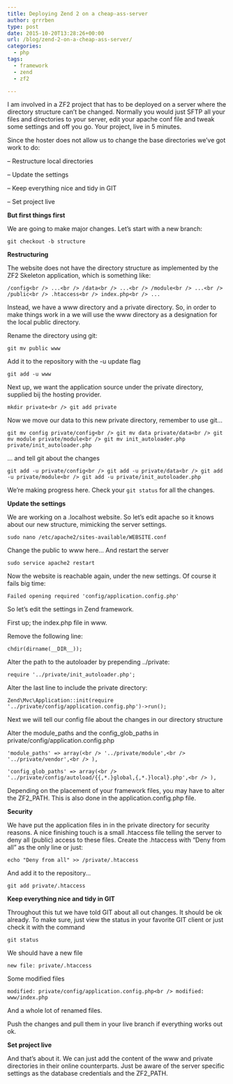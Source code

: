 ```yaml
---
title: Deploying Zend 2 on a cheap-ass-server
author: grrrben
type: post
date: 2015-10-20T13:28:26+00:00
url: /blog/zend-2-on-a-cheap-ass-server/
categories:
  - php
tags:
  - framework
  - zend
  - zf2

---
```

I am involved in a ZF2 project that has to be deployed on a server where the directory structure can&#8217;t be changed. Normally you would just SFTP all your files and directories to your server, edit your apache conf file and tweak some settings and off you go. Your project, live in 5 minutes.<!--more-->

Since the hoster does not allow us to change the base directories we&#8217;ve got work to do:

&#8211; Restructure local directories
  
&#8211; Update the settings
  
&#8211; Keep everything nice and tidy in GIT
  
&#8211; Set project live

**But first things first**

We are going to make major changes. Let&#8217;s start with a new branch:

`git checkout -b structure`

**Restructuring**

The website does not have the directory structure as implemented by the ZF2 Skeleton application, which is something like:

`/config<br />
    ...<br />
/data<br />
    ...<br />
/module<br />
    ...<br />
/public<br />
    .htaccess<br />
    index.php<br />
    ...`

Instead, we have a www directory and a private directory. So, in order to make things work in a we will use the www directory as a designation for the local public directory.

Rename the directory using git:

`git mv public www`

Add it to the repository with the -u update flag

`git add -u www`

Next up, we want the application source under the private directory, supplied bij the hosting provider.

`mkdir private<br />
git add private`

Now we move our data to this new private directory, remember to use git&#8230;

`git mv config private/config<br />
git mv data private/data<br />
git mv module private/module<br />
git mv init_autoloader.php private/init_autoloader.php`

&#8230; and tell git about the changes

`git add -u private/config<br />
git add -u private/data<br />
git add -u private/module<br />
git add -u private/init_autoloader.php`

We&#8217;re making progress here. Check your `git status` for all the changes.

**Update the settings**

We are working on a .localhost website. So let&#8217;s edit apache so it knows about our new structure, mimicking the server settings.

`sudo nano /etc/apache2/sites-available/WEBSITE.conf`

Change the public to www here&#8230; And restart the server

`sudo service apache2 restart`

Now the website is reachable again, under the new settings. Of course it fails big time:

`Failed opening required 'config/application.config.php'`

So let&#8217;s edit the settings in Zend framework.

First up; the index.php file in www.

Remove the following line:

`chdir(dirname(__DIR__));`

Alter the path to the autoloader by prepending ../private:

`require '../private/init_autoloader.php';`

Alter the last line to include the private directory:

`Zend\Mvc\Application::init(require '../private/config/application.config.php')->run();`

Next we will tell our config file about the changes in our directory structure

Alter the module\_paths and the config\_glob_paths in private/config/application.config.php

`'module_paths' => array(<br />
    '../private/module',<br />
    '../private/vendor',<br />
),`

`'config_glob_paths' => array(<br />
    '../private/config/autoload/{{,*.}global,{,*.}local}.php',<br />
),`

Depending on the placement of your framework files, you may have to alter the ZF2_PATH. This is also done in the application.config.php file.

**Security**

We have put the application files in in the private directory for security reasons. A nice finishing touch is a small .htaccess file telling the server to deny all (public) access to these files. Create the .htaccess with &#8220;Deny from all&#8221; as the only line or just:

`echo "Deny from all" >> /private/.htaccess`

And add it to the repository&#8230;

`git add private/.htaccess`

**Keep everything nice and tidy in GIT**

Throughout this tut we have told GIT about all out changes. It should be ok already. To make sure, just view the status in your favorite GIT client or just check it with the command

`git status`

We should have a new file

`new file: private/.htaccess`

Some modified files

`modified: private/config/application.config.php<br />
modified: www/index.php`

And a whole lot of renamed files.

Push the changes and pull them in your live branch if everything works out ok.

**Set project live**

And that&#8217;s about it. We can just add the content of the www and private directories in their online counterparts. Just be aware of the server specific settings as the database credentials and the ZF2_PATH.